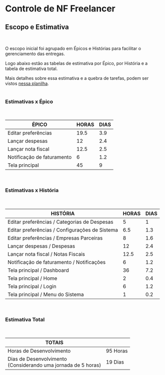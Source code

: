 # Controle de NF Freelancer

## Escopo e Estimativa
<br>

O escopo inicial foi agrupado em Épicos e Histórias para facilitar o gerenciamento das entregas.
<br>

Logo abaixo estão as tabelas de estimativa por Épico, por História e a tabela de estimativa total.

Mais detalhes sobre essa estimativa e a quebra de tarefas, podem ser vistos [nessa planilha](docs/artifacts/Controle%20de%20NF%20Freelancer%20-%20Backlog.xlsx).
<br><br>

### Estimativas x Épico
<br>

| ÉPICO                      | HORAS | DIAS |
| -------------------------- | ----- | ---- |
| Editar preferências        | 19.5  | 3.9  |
| Lançar despesas            | 12    | 2.4  |
| Lançar nota fiscal         | 12.5  | 2.5  |
| Notificação de faturamento | 6     | 1.2  |
| Tela principal             | 45    | 9    |
<br>

### Estimativas x História
<br>

| HISTÓRIA                                       | HORAS | DIAS |
| ---------------------------------------------- | ----- | ---- |
| Editar preferências / Categorias de Despesas   | 5     | 1    |
| Editar preferências / Configurações de Sistema | 6.5   | 1.3  |
| Editar preferências / Empresas Parceiras       | 8     | 1.6  |
| Lançar despesas / Despesas                     | 12    | 2.4  |
| Lançar nota fiscal / Notas Fiscais             | 12.5  | 2.5  |
| Notificação de faturamento / Notificações      | 6     | 1.2  |
| Tela principal / Dashboard                     | 36    | 7.2  |
| Tela principal / Home                          | 2     | 0.4  |
| Tela principal / Login                         | 6     | 1.2  |
| Tela principal / Menu do Sistema               | 1     | 0.2  |
<br>

### Estimativa Total
<br>

| TOTAIS                                                           |          |
| ---------------------------------------------------------------- | -------- |
| Horas de Desenvolvimento                                         | 95 Horas |
| Dias de Desenvolvimento<br>(Considerando uma jornada de 5 horas) | 19 Dias  |
<br>


